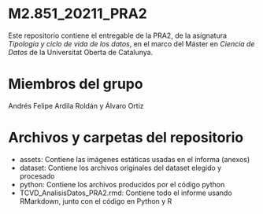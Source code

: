 # M2.851_20211_PRA2

Este repositorio contiene el entregable de la PRA2, de la asignatura *Tipología y ciclo de vida de los datos*, en el marco
del Máster en *Ciencia de Datos* de la Universitat Oberta de Catalunya.

# Miembros del grupo

Andrés Felipe Ardila Roldán y Álvaro Ortiz

# Archivos y carpetas del repositorio

* assets: Contiene las imágenes estáticas usadas en el informa (anexos)
* dataset: Contiene los archivos originales del dataset elegido y procesado
* python: Contiene los archivos producidos por el código python
* TCVD_AnalisisDatos_PRA2.rmd: Contiene todo el informe usando RMarkdown, junto con el código en Python y R

